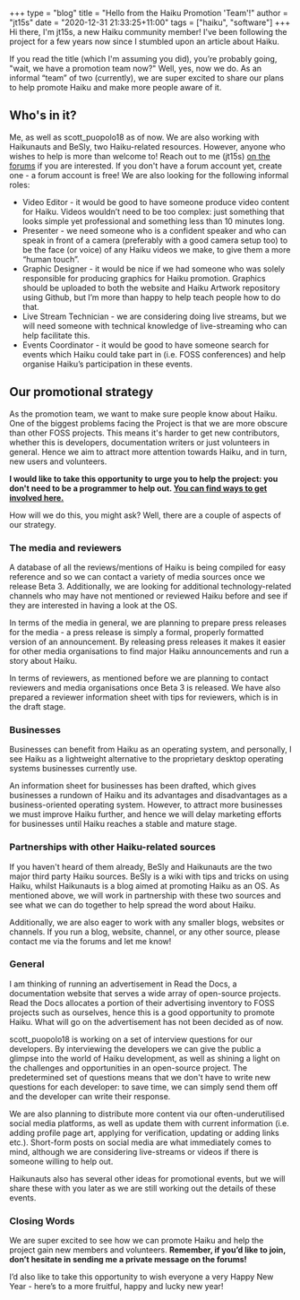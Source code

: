 +++
type = "blog"
title = "Hello from the Haiku Promotion 'Team'!"
author = "jt15s"
date = "2020-12-31 21:33:25+11:00"
tags = ["haiku", "software"]
+++
Hi there, I'm jt15s, a new Haiku community member! I've been following the project for a few years now since I stumbled upon an article about Haiku. 

If you read the title (which I'm assuming you did), you’re probably going, "wait, we have a promotion team now?" Well, yes, now we do. As an informal “team” of two (currently), we are super excited to share our plans to help promote Haiku and make more people aware of it.

## Who's in it?
Me, as well as scott_puopolo18 as of now. We are also working with Haikunauts and BeSly, two Haiku-related resources. However, anyone who wishes to help is more than welcome to! Reach out to me (jt15s) [on the forums](https://discuss.haiku-os.org) if you are interested. If you don't have a forum account yet, create one - a forum account is free! We are also looking for the following informal roles:
* Video Editor - it would be good to have someone produce video content for Haiku. Videos wouldn’t need to be too complex: just something that looks simple yet professional and something less than 10 minutes long.
* Presenter - we need someone who is a confident speaker and who can speak in front of a camera (preferably with a good camera setup too) to be the face (or voice) of any Haiku videos we make, to give them a more “human touch”.
* Graphic Designer - it would be nice if we had someone who was solely responsible for producing graphics for Haiku promotion. Graphics should be uploaded to both the website and Haiku Artwork repository using Github, but I’m more than happy to help teach people how to do that.
* Live Stream Technician - we are considering doing live streams, but we will need someone with technical knowledge of live-streaming who can help facilitate this.
* Events Coordinator - it would be good to have someone search for events which Haiku could take part in (i.e. FOSS conferences) and help organise Haiku’s participation in these events.

## Our promotional strategy
As the promotion team, we want to make sure people know about Haiku. One of the biggest problems facing the Project is that we are more obscure than other FOSS projects. This means it's harder to get new contributors, whether this is developers, documentation writers or just volunteers in general. Hence we aim to attract more attention towards Haiku, and in turn, new users and volunteers. 

**I would like to take this opportunity to urge you to help the project: you don't need to be a programmer to help out. [You can find ways to get involved here.](https://www.haiku-os.org/community/getting-involved/)**

How will we do this, you might ask? Well, there are a couple of aspects of our strategy. 

### The media and reviewers
A database of all the reviews/mentions of Haiku is being compiled for easy reference and so we can contact a variety of media sources once we release Beta 3. Additionally, we are looking for additional technology-related channels who may have not mentioned or reviewed Haiku before and see if they are interested in having a look at the OS. 

In terms of the media in general, we are planning to prepare press releases for the media - a press release is simply a formal, properly formatted version of an announcement. By releasing press releases it makes it easier for other media organisations to find major Haiku announcements and run a story about Haiku. 

In terms of reviewers, as mentioned before we are planning to contact reviewers and media organisations once Beta 3 is released. We have also prepared a reviewer information sheet with tips for reviewers, which is in the draft stage. 

### Businesses
Businesses can benefit from Haiku as an operating system, and personally, I see Haiku as a lightweight alternative to the proprietary desktop operating systems businesses currently use. 

An information sheet for businesses has been drafted, which gives businesses a rundown of Haiku and its advantages and disadvantages as a business-oriented operating system. However, to attract more businesses we must improve Haiku further, and hence we will delay marketing efforts for businesses until Haiku reaches a stable and mature stage. 

### Partnerships with other Haiku-related sources
If you haven't heard of them already, BeSly and Haikunauts are the two major third party Haiku sources. BeSly is a wiki with tips and tricks on using Haiku, whilst Haikunauts is a blog aimed at promoting Haiku as an OS. As mentioned above, we will work in partnership with these two sources and see what we can do together to help spread the word about Haiku.

Additionally, we are also eager to work with any smaller blogs, websites or channels. If you run a blog, website, channel, or any other source, please contact me via the forums and let me know!

### General
I am thinking of running an advertisement in Read the Docs, a documentation website that serves a wide array of open-source projects. Read the Docs allocates a portion of their advertising inventory to FOSS projects such as ourselves, hence this is a good opportunity to promote Haiku. What will go on the advertisement has not been decided as of now.

scott_puopolo18 is working on a set of interview questions for our developers. By interviewing the developers we can give the public a glimpse into the world of Haiku development, as well as shining a light on the challenges and opportunities in an open-source project. The predetermined set of questions means that we don't have to write new questions for each developer: to save time, we can simply send them off and the developer can write their response.

We are also planning to distribute more content via our often-underutilised social media platforms, as well as update them with current information (i.e. adding profile page art, applying for verification, updating or adding links etc.). Short-form posts on social media are what immediately comes to mind, although we are considering live-streams or videos if there is someone willing to help out.

Haikunauts also has several other ideas for promotional events, but we will share these with you later as we are still working out the details of these events.

### Closing Words
We are super excited to see how we can promote Haiku and help the project gain new members and volunteers. **Remember, if you’d like to join, don’t hesitate in sending me a private message on the forums!**

I’d also like to take this opportunity to wish everyone a very Happy New Year - here’s to a more fruitful, happy and lucky new year!
